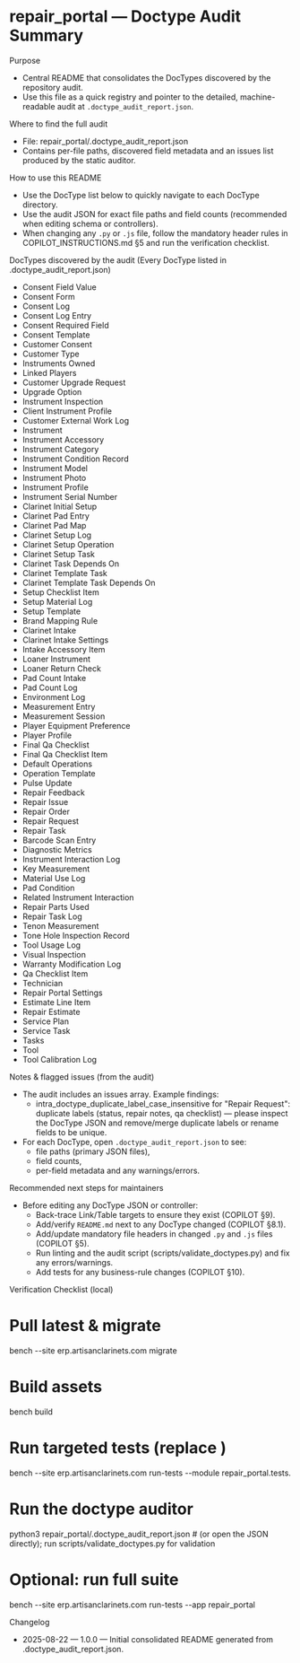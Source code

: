 # repair_portal — Doctype Audit Summary

Purpose
- Central README that consolidates the DocTypes discovered by the repository audit.
- Use this file as a quick registry and pointer to the detailed, machine-readable audit at `.doctype_audit_report.json`.

Where to find the full audit
- File: repair_portal/.doctype_audit_report.json
- Contains per-file paths, discovered field metadata and an issues list produced by the static auditor.

How to use this README
- Use the DocType list below to quickly navigate to each DocType directory.
- Use the audit JSON for exact file paths and field counts (recommended when editing schema or controllers).
- When changing any `.py` or `.js` file, follow the mandatory header rules in COPILOT_INSTRUCTIONS.md §5 and run the verification checklist.

DocTypes discovered by the audit
(Every DocType listed in .doctype_audit_report.json)

- Consent Field Value
- Consent Form
- Consent Log
- Consent Log Entry
- Consent Required Field
- Consent Template
- Customer Consent
- Customer Type
- Instruments Owned
- Linked Players
- Customer Upgrade Request
- Upgrade Option
- Instrument Inspection
- Client Instrument Profile
- Customer External Work Log
- Instrument
- Instrument Accessory
- Instrument Category
- Instrument Condition Record
- Instrument Model
- Instrument Photo
- Instrument Profile
- Instrument Serial Number
- Clarinet Initial Setup
- Clarinet Pad Entry
- Clarinet Pad Map
- Clarinet Setup Log
- Clarinet Setup Operation
- Clarinet Setup Task
- Clarinet Task Depends On
- Clarinet Template Task
- Clarinet Template Task Depends On
- Setup Checklist Item
- Setup Material Log
- Setup Template
- Brand Mapping Rule
- Clarinet Intake
- Clarinet Intake Settings
- Intake Accessory Item
- Loaner Instrument
- Loaner Return Check
- Pad Count Intake
- Pad Count Log
- Environment Log
- Measurement Entry
- Measurement Session
- Player Equipment Preference
- Player Profile
- Final Qa Checklist
- Final Qa Checklist Item
- Default Operations
- Operation Template
- Pulse Update
- Repair Feedback
- Repair Issue
- Repair Order
- Repair Request
- Repair Task
- Barcode Scan Entry
- Diagnostic Metrics
- Instrument Interaction Log
- Key Measurement
- Material Use Log
- Pad Condition
- Related Instrument Interaction
- Repair Parts Used
- Repair Task Log
- Tenon Measurement
- Tone Hole Inspection Record
- Tool Usage Log
- Visual Inspection
- Warranty Modification Log
- Qa Checklist Item
- Technician
- Repair Portal Settings
- Estimate Line Item
- Repair Estimate
- Service Plan
- Service Task
- Tasks
- Tool
- Tool Calibration Log

Notes & flagged issues (from the audit)
- The audit includes an issues array. Example findings:
  - intra_doctype_duplicate_label_case_insensitive for "Repair Request": duplicate labels (status, repair notes, qa checklist) — please inspect the DocType JSON and remove/merge duplicate labels or rename fields to be unique.
- For each DocType, open `.doctype_audit_report.json` to see:
  - file paths (primary JSON files),
  - field counts,
  - per-field metadata and any warnings/errors.

Recommended next steps for maintainers
- Before editing any DocType JSON or controller:
  - Back-trace Link/Table targets to ensure they exist (COPILOT §9).
  - Add/verify `README.md` next to any DocType changed (COPILOT §8.1).
  - Add/update mandatory file headers in changed `.py` and `.js` files (COPILOT §5).
  - Run linting and the audit script (scripts/validate_doctypes.py) and fix any errors/warnings.
  - Add tests for any business-rule changes (COPILOT §10).

Verification Checklist (local)
# Pull latest & migrate
bench --site erp.artisanclarinets.com migrate

# Build assets
bench build

# Run targeted tests (replace <module>)
bench --site erp.artisanclarinets.com run-tests --module repair_portal.tests.<module>

# Run the doctype auditor
python3 repair_portal/.doctype_audit_report.json  # (or open the JSON directly); run scripts/validate_doctypes.py for validation

# Optional: run full suite
bench --site erp.artisanclarinets.com run-tests --app repair_portal

Changelog
- 2025-08-22 — 1.0.0 — Initial consolidated README generated from .doctype_audit_report.json.
